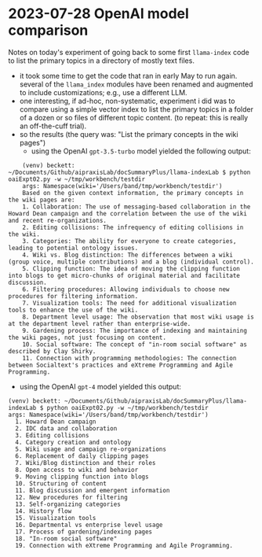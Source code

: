 # 2023-07-28 OpenAI model comparison

Notes on today's experiment of going back to some first `llama-index` code to list the primary topics in a directory of mostly text files.

- it took some time to get the code that ran in early May to run again. several of the `llama_index` modules have been renamed and augmented to include customizations; e.g., use a different LLM.  
- one interesting, if ad-hoc, non-systematic, experiment i did was to compare using a simple vector index to list the primary topics in a folder of a dozen or so files of different topic content. (to repeat: this is really an off-the-cuff trial).  
- so the results (the query was: "List the primary concepts in the wiki pages")
	- using the OpenAI `gpt-3.5-turbo` model yielded the following output:  
```shell
	(venv) beckett: ~/Documents/Github/aipraxisLab/docSummaryPlus/llama-indexLab $ python oaiExpt02.py -w ~/tmp/workbench/testdir 
	args: Namespace(wiki='/Users/band/tmp/workbench/testdir')
	Based on the given context information, the primary concepts in the wiki pages are:
	1. Collaboration: The use of messaging-based collaboration in the Howard Dean campaign and the correlation between the use of the wiki and recent re-organizations.
	2. Editing collisions: The infrequency of editing collisions in the wiki.
	3. Categories: The ability for everyone to create categories, leading to potential ontology issues.
	4. Wiki vs. Blog distinction: The differences between a wiki (group voice, multiple contributions) and a blog (individual control).
	5. Clipping function: The idea of moving the clipping function into blogs to get micro-chunks of original material and facilitate discussion.
	6. Filtering procedures: Allowing individuals to choose new procedures for filtering information.
	7. Visualization tools: The need for additional visualization tools to enhance the use of the wiki.
	8. Department level usage: The observation that most wiki usage is at the department level rather than enterprise-wide.
	9. Gardening process: The importance of indexing and maintaining the wiki pages, not just focusing on content.
	10. Social software: The concept of "in-room social software" as described by Clay Shirky.
	11. Connection with programming methodologies: The connection between Socialtext's practices and eXtreme Programming and Agile Programming.
```

   - using the OpenAI `gpt-4` model yielded this output:  
```shell
(venv) beckett: ~/Documents/Github/aipraxisLab/docSummaryPlus/llama-indexLab $ python oaiExpt02.py -w ~/tmp/workbench/testdir
args: Namespace(wiki='/Users/band/tmp/workbench/testdir')
  1. Howard Dean campaign
  2. IDC data and collaboration
  3. Editing collisions
  4. Category creation and ontology
  5. Wiki usage and campaign re-organizations
  6. Replacement of daily clipping pages
  7. Wiki/Blog distinction and their roles
  8. Open access to wiki and behavior
  9. Moving clipping function into blogs
  10. Structuring of content
  11. Blog discussion and emergent information
  12. New procedures for filtering
  13. Self-organizing categories
  14. History flow
  15. Visualization tools
  16. Departmental vs enterprise level usage
  17. Process of gardening/indexing pages
  18. "In-room social software"
  19. Connection with eXtreme Programming and Agile Programming.
```  


